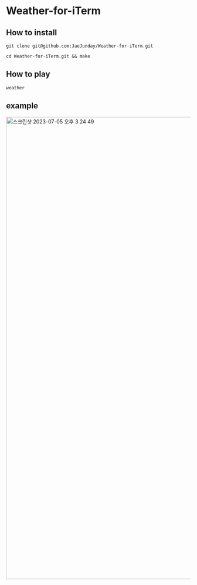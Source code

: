 # Weather-for-iTerm
## How to install
``` shell
git clone git@github.com:JaeJunday/Weather-for-iTerm.git
```
``` shell
cd Weather-for-iTerm.git && make
```
## How to play
``` shell
weather
```
## example
<img width="1258" alt="스크린샷 2023-07-05 오후 3 24 49" src="https://github.com/JaeJunday/Weather-for-iTerm/assets/109643814/9ae17599-735b-43a3-be6c-9f27331611d8">
